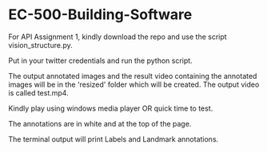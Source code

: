 # EC-500-Building-Software

For API Assignment 1, kindly download the repo and use the script vision_structure.py. 

Put in your twitter credentials and run the python script. 

The output annotated images and the result video containing the annotated images will be in the 'resized' folder which will be created. The output video is called test.mp4. 

Kindly play using windows media player OR quick time to test. 

The annotations are in white and at the top of the page. 

The terminal output will print Labels and Landmark annotations. 
